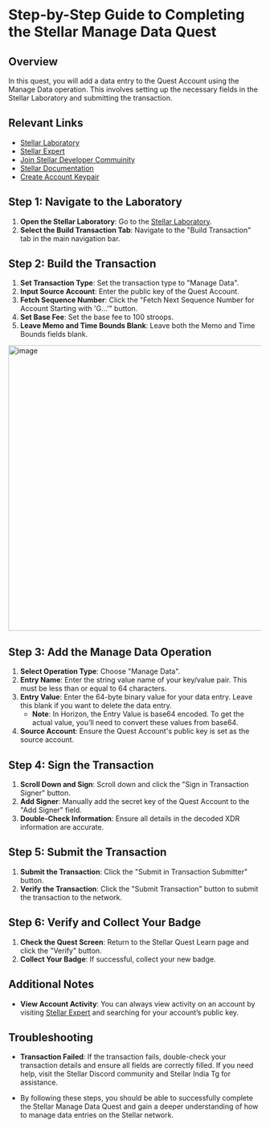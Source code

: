 # Step-by-Step Guide to Completing the Stellar Manage Data Quest

## Overview
In this quest, you will add a data entry to the Quest Account using the Manage Data operation. This involves setting up the necessary fields in the Stellar Laboratory and submitting the transaction.

## Relevant Links
- [Stellar Laboratory](https://www.stellar.org/laboratory/)
- [Stellar Expert](https://stellar.expert/)
- [Join Stellar Developer Commuinity](https://discord.com/invite/stellardev)
- [Stellar Documentation](https://developers.stellar.org/docs/)
- [Create Account Keypair](https://lab.stellar.org/account/create)

## Step 1: Navigate to the Laboratory
1. **Open the Stellar Laboratory**: Go to the [Stellar Laboratory](https://www.stellar.org/laboratory/).
2. **Select the Build Transaction Tab**: Navigate to the "Build Transaction" tab in the main navigation bar.

## Step 2: Build the Transaction
1. **Set Transaction Type**: Set the transaction type to "Manage Data".
2. **Input Source Account**: Enter the public key of the Quest Account.
3. **Fetch Sequence Number**: Click the "Fetch Next Sequence Number for Account Starting with 'G…'" button.
4. **Set Base Fee**: Set the base fee to 100 stroops.
5. **Leave Memo and Time Bounds Blank**: Leave both the Memo and Time Bounds fields blank.
<img width="568" alt="image" src="https://github.com/user-attachments/assets/fc3fd72a-7b55-4afc-bf38-6f610e900933" />


## Step 3: Add the Manage Data Operation
1. **Select Operation Type**: Choose "Manage Data".
2. **Entry Name**: Enter the string value name of your key/value pair. This must be less than or equal to 64 characters.
3. **Entry Value**: Enter the 64-byte binary value for your data entry. Leave this blank if you want to delete the data entry.
   - **Note**: In Horizon, the Entry Value is base64 encoded. To get the actual value, you’ll need to convert these values from base64.
4. **Source Account**: Ensure the Quest Account's public key is set as the source account.

## Step 4: Sign the Transaction
1. **Scroll Down and Sign**: Scroll down and click the "Sign in Transaction Signer" button.
2. **Add Signer**: Manually add the secret key of the Quest Account to the "Add Signer" field.
3. **Double-Check Information**: Ensure all details in the decoded XDR information are accurate.

## Step 5: Submit the Transaction
1. **Submit the Transaction**: Click the "Submit in Transaction Submitter" button.
2. **Verify the Transaction**: Click the "Submit Transaction" button to submit the transaction to the network.

## Step 6: Verify and Collect Your Badge
1. **Check the Quest Screen**: Return to the Stellar Quest Learn page and click the "Verify" button.
2. **Collect Your Badge**: If successful, collect your new badge.

## Additional Notes
- **View Account Activity**: You can always view activity on an account by visiting [Stellar Expert](https://stellar.expert) and searching for your account’s public key.

## Troubleshooting
- **Transaction Failed**: If the transaction fails, double-check your transaction details and ensure all fields are correctly filled. If you need help, visit the Stellar Discord community and Stellar India Tg for assistance.

- By following these steps, you should be able to successfully complete the Stellar Manage Data Quest and gain a deeper understanding of how to manage data entries on the Stellar network.
